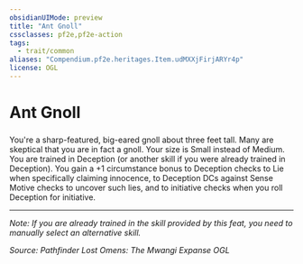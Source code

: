 ```yaml
---
obsidianUIMode: preview
title: "Ant Gnoll"
cssclasses: pf2e,pf2e-action
tags:
  - trait/common
aliases: "Compendium.pf2e.heritages.Item.udMXXjFirjARYr4p"
license: OGL
---
```

# Ant Gnoll

### 






You're a sharp-featured, big-eared gnoll about three feet tall. Many are skeptical that you are in fact a gnoll. Your size is Small instead of Medium. You are trained in Deception (or another skill if you were already trained in Deception). You gain a +1 circumstance bonus to Deception checks to Lie when specifically claiming innocence, to Deception DCs against Sense Motive checks to uncover such lies, and to initiative checks when you roll Deception for initiative.

* * *

_Note: If you are already trained in the skill provided by this feat, you need to manually select an alternative skill._

*Source: Pathfinder Lost Omens: The Mwangi Expanse*
*OGL*